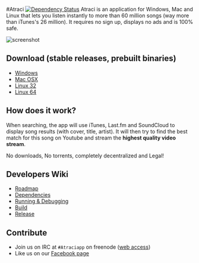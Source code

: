#Atraci [![Dependency Status](https://david-dm.org/Atraci/Atraci.svg?theme=shields.io)](https://david-dm.org/Atraci/Atraci)
Atraci is an application for Windows, Mac and Linux that lets you listen instantly to more than 60 million songs (way more than iTunes's 26 million). It requires no sign up, displays no ads and is 100% safe. 

![screenshot](http://i.imgur.com/eaLNqYJ.jpg)

## Download (stable releases, prebuilt binaries)
- [Windows](https://s3.amazonaws.com/Atraci/win+0.4.7/Atraci.exe)
- [Mac OSX](https://s3.amazonaws.com/Atraci/mac+0.4.7/Atraci.zip)
- [Linux 32](https://s3.amazonaws.com/Atraci/linux32+0.4.7/Atraci-0.4.7.tgz)
- [Linux 64](https://s3.amazonaws.com/Atraci/linux64+0.4.7/Atraci-0.4.7.tgz)

## How does it work?

When searching, the app will use iTunes, Last.fm and SoundCloud to display song results (with cover, title, artist). It will then try to find the best match for this song on Youtube and stream the **highest quality video stream**.

No downloads, No torrents, completely decentralized and Legal!

## Developers Wiki
- [Roadmap](https://github.com/Atraci/Atraci/wiki/Atraci-Roadmap)
- [Dependencies](https://github.com/Atraci/Atraci/wiki/Dependencies)
- [Running & Debugging](https://github.com/Atraci/Atraci/wiki/Running-&-Debugging)
- [Build](https://github.com/Atraci/Atraci/wiki/Build)
- [Release](https://github.com/Atraci/Atraci/wiki/Release)

## Contribute

- Join us on IRC at `#Atraciapp` on freenode ([web access](http://webchat.freenode.net/?channels=Atraciapp))
- Like us on our [Facebook page](https://www.facebook.com/GetAtraci)
